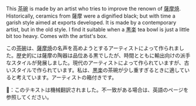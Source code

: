 <p>This <abbr title="chawan, tea bowl">茶碗</abbr> is made by an artist who tries to improve the renown of <abbr title="Satsuma ware">薩摩焼</abbr>. Historically, ceramics from 薩摩 were a dignified black; but with time a garish style aimed at exports developed. It is made by a contemporary artist, but in the old style. I find it suitable when a <abbr title="black raku">黒楽</abbr> tea bowl is just a little bit too heavy. Comes with the artist's box.</p>

この<abbr title="chawan, tea bowl">茶碗</abbr>は、<abbr title="Satsuma ware">薩摩焼</abbr>の名声を高めようとするアーティストによって作られました。歴史的には薩摩の陶器は品位ある黒でしたが、時間とともに輸出向けの派手なスタイルが発展しました。現代のアーティストによって作られていますが、古いスタイルで作られています。私は、<abbr title="black raku">黒楽</abbr>の茶碗が少し重すぎるときに適していると考えています。アーティストの箱付きです。</p>
👾：このテキストは機械翻訳されました。不一致がある場合は、英語のページを参照してください。
